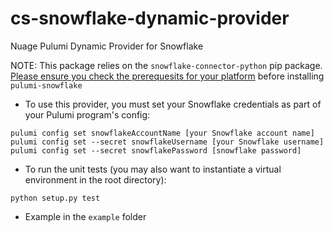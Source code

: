 # cs-snowflake-dynamic-provider
Nuage Pulumi Dynamic Provider for Snowflake

NOTE: This package relies on the `snowflake-connector-python` pip package.  [Please ensure you check the prerequesits for your platform](https://docs.snowflake.net/manuals/user-guide/python-connector-install.html) before installing `pulumi-snowflake`

* To use this provider, you must set your Snowflake credentials as part of your Pulumi program's config:

```
pulumi config set snowflakeAccountName [your Snowflake account name]
pulumi config set --secret snowflakeUsername [your Snowflake username]
pulumi config set --secret snowflakePassword [snowflake password]
```

* To run the unit tests (you may also want to instantiate a virtual environment in the root directory):

```
python setup.py test
```

* Example in the `example` folder